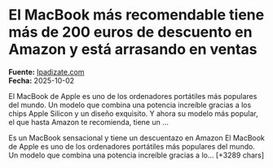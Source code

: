 # El MacBook más recomendable tiene más de 200 euros de descuento en Amazon y está arrasando en ventas

**Fuente:** [Ipadizate.com](https://ipadizate.com/ofertas/el-macbook-mas-recomendable-tiene-mas-de-200-euros-de-descuento-en-amazon-y-esta-arrasando-en-ventas)  
**Fecha:** 2025-10-02

El MacBook de Apple es uno de los ordenadores portátiles más populares del mundo. Un modelo que combina una potencia increíble gracias a los chips Apple Silicon y un diseño exquisito. Y ahora su modelo más popular, el que hasta Amazon te recomienda, tiene un …

Es un MacBook sensacional y tiene un descuentazo en Amazon
El MacBook de Apple es uno de los ordenadores portátiles más populares del mundo. Un modelo que combina una potencia increíble gracias a lo… [+3289 chars]
